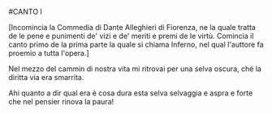 #CANTO I

[Incomincia la Commedia di Dante Alleghieri di Fiorenza, ne la quale tratta de le pene e punimenti de' vizi e de' meriti e premi de le virtù. Comincia il canto primo de la prima parte la quale si chiama Inferno, nel qual l'auttore fa proemio a tutta l'opera.]

Nel mezzo del cammin di nostra vita
mi ritrovai per una selva oscura,
ché la diritta via era smarrita.

Ahi quanto a dir qual era è cosa dura
esta selva selvaggia e aspra e forte
che nel pensier rinova la paura!
